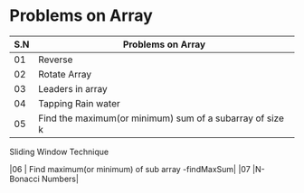 # Problems on Array

|S.N|Problems on Array|
|---|-----------------|
|01|Reverse|
|02|Rotate Array|
|03|Leaders in array|
|04|Tapping Rain water|
|05|Find the maximum(or minimum) sum of a subarray of size k |

Sliding Window Technique

|06 | Find maximum(or minimum) of sub array -findMaxSum|
|07 |N-Bonacci Numbers|
